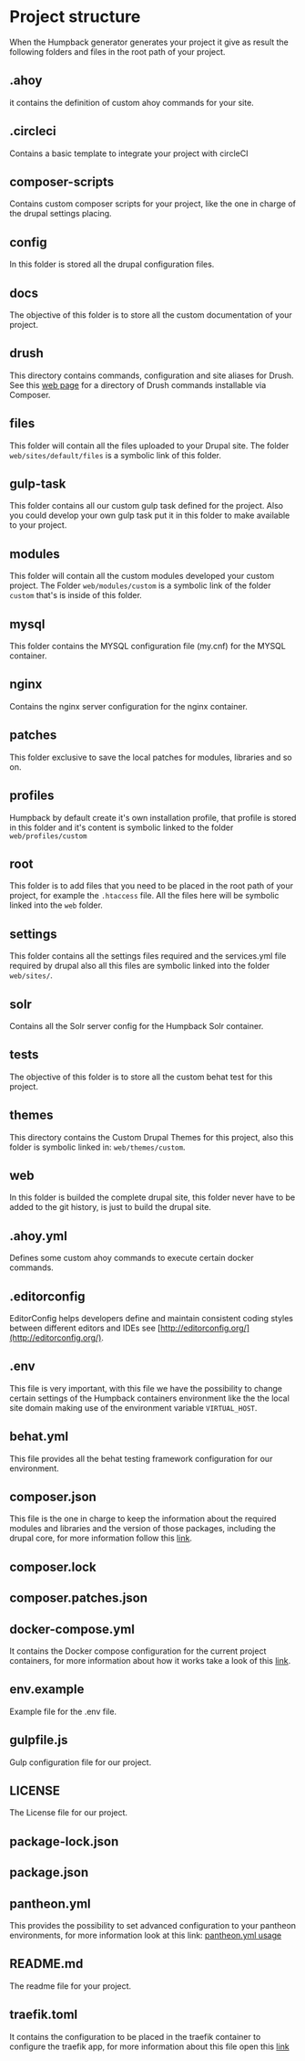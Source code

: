 # Project structure

When the Humpback generator generates your project it give as result the following folders and files in the root path of your project.

## .ahoy
it contains the definition of custom ahoy commands for your site.

## .circleci
Contains a basic template to integrate your project with circleCI

## composer-scripts
Contains custom composer scripts for your project, like the one in charge of the drupal settings placing.

## config
In this folder is stored all the drupal configuration files.

## docs
The objective of this folder is to store all the custom documentation of your project.

## drush
This directory contains commands, configuration and site aliases for Drush. See this [web page](https://packagist.org/search/?type=drupal-drush) for a directory of Drush commands installable via Composer.

## files
This folder will contain all the files uploaded to your Drupal site. The folder `web/sites/default/files` is a symbolic link of this folder.

## gulp-task
This folder contains all our custom gulp task defined for the project. Also you could develop your own gulp task put it in this folder to make available to your project.

## modules
This folder will contain all the custom modules developed your custom project. The Folder  `web/modules/custom` is a symbolic link of the folder `custom` that's is inside of this folder.

## mysql
This folder contains the MYSQL configuration file (my.cnf) for the MYSQL container.

## nginx
Contains the nginx server configuration for the nginx container.

## patches
This folder exclusive to save the local patches for modules, libraries and so on.

## profiles
Humpback by default create it's own installation profile, that profile is stored in this folder and it's content is symbolic linked to the folder `web/profiles/custom`

## root
This folder is to add files that you need to be placed in the root path of your project, for example the `.htaccess` file. All the files here will be symbolic linked into the `web` folder.

## settings
This folder contains all the settings files required and the services.yml file required by drupal also all this files are symbolic linked into the folder `web/sites/`.

## solr
Contains all the Solr server config for the Humpback Solr container.

## tests
The objective of this folder is to store all the custom behat test for this project.

## themes
This directory contains the Custom Drupal Themes for this project, also this folder is symbolic linked in: `web/themes/custom`.

## web
In this folder is builded the complete drupal site, this folder never have to be added to the git history, is just to build the drupal site.

## .ahoy.yml
Defines some custom ahoy commands to execute certain docker commands.

## .editorconfig
EditorConfig helps developers define and maintain consistent coding styles between different editors and IDEs see [http://editorconfig.org/](http://editorconfig.org/).

## .env
This file is very important, with this file we have the possibility to change certain settings of the Humpback containers environment like the the local site domain making use of the environment variable `VIRTUAL_HOST`.

## behat.yml
This file provides all the behat testing framework configuration for our environment.

## composer.json
This file is the one in charge to keep the information about the required modules and libraries and the version of those packages, including the drupal core, for more information follow this [link](https://getcomposer.org/doc/01-basic-usage.md#composer-json-project-setup).

## composer.lock

## composer.patches.json

## docker-compose.yml
It contains the Docker compose configuration for the current project containers, for more information about how it works take a look of this [link](https://docs.docker.com/compose/compose-file/).

## env.example
Example file for the .env file.

## gulpfile.js
Gulp configuration file for our project.

## LICENSE
The License file for our project.

## package-lock.json

## package.json

## pantheon.yml
This provides the possibility to set advanced configuration to your pantheon environments, for more information look at this link: [pantheon.yml usage](https://pantheon.io/docs/pantheon-yml/)

## README.md
The readme file for your project.

## traefik.toml
It contains the configuration to be placed in the traefik container to configure the traefik app, for more information about this file open this [link](https://docs.traefik.io/v1.0/toml/)
